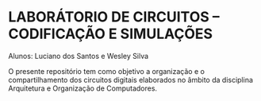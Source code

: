 
# LABORÁTORIO DE CIRCUITOS – CODIFICAÇÃO E SIMULAÇÕES


Alunos: Luciano dos Santos e Wesley Silva

O presente repositório tem como objetivo a organização e o compartilhamento dos circuitos digitais elaborados no âmbito da disciplina Arquitetura e Organização de Computadores.

